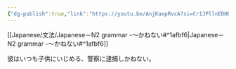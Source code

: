 ```yaml
---
{"dg-publish":true,"link":"https://youtu.be/AnjKaxpRvcA?si=Cr1JPllnEDHDMwhm","tags":["Japanese-grammar","N2"],"permalink":"/002 Notes/2.～かねない/","dgPassFrontmatter":true}
---
```


[[Japanese/文法/Japanese－N2 grammar -～かねない#^1afbf6\|Japanese－N2 grammar -～かねない#^1afbf6]]

彼はいつも子供にいじめる、警察に逮捕しかねない。